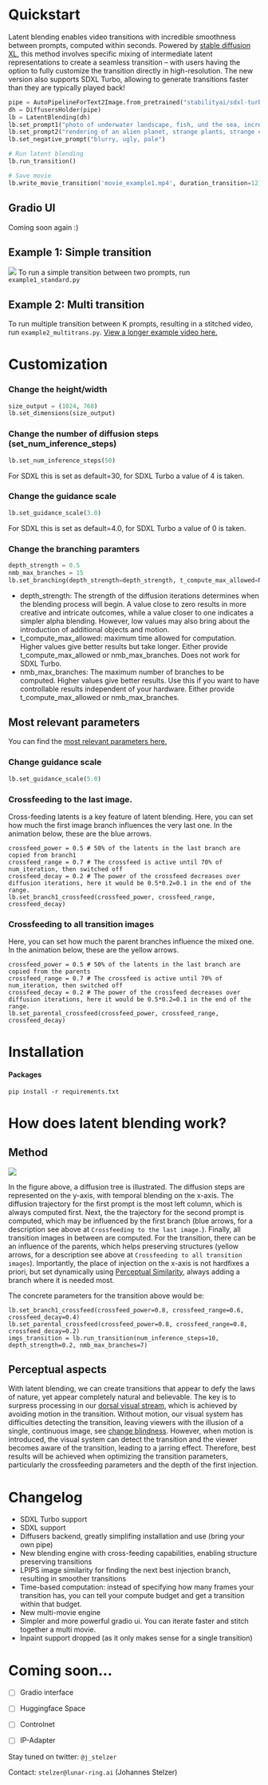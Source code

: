 # Quickstart

Latent blending enables video transitions with incredible smoothness between prompts, computed within seconds. Powered by [stable diffusion XL](https://stability.ai/stable-diffusion), this method involves specific mixing of intermediate latent representations to create a seamless transition – with users having the option to fully customize the transition directly in high-resolution. The new version also supports SDXL Turbo, allowing to generate transitions faster than they are typically played back!


```python
pipe = AutoPipelineForText2Image.from_pretrained("stabilityai/sdxl-turbo", torch_dtype=torch.float16, variant="fp16").to("cuda")
dh = DiffusersHolder(pipe)
lb = LatentBlending(dh)
lb.set_prompt1("photo of underwater landscape, fish, und the sea, incredible detail, high resolution")
lb.set_prompt2("rendering of an alien planet, strange plants, strange creatures, surreal")
lb.set_negative_prompt("blurry, ugly, pale")

# Run latent blending
lb.run_transition()

# Save movie
lb.write_movie_transition('movie_example1.mp4', duration_transition=12)

```
## Gradio UI
Coming soon again :)

## Example 1: Simple transition
![](example1.jpg)
To run a simple transition between two prompts, run `example1_standard.py`

## Example 2: Multi transition
To run multiple transition between K prompts, resulting in a stitched video, run `example2_multitrans.py`.
[View a longer example video here.](https://vimeo.com/789052336/80dcb545b2)


# Customization

### Change the height/width
```python 
size_output = (1024, 768)
lb.set_dimensions(size_output)
```

### Change the number of diffusion steps (set_num_inference_steps)
```python
lb.set_num_inference_steps(50)
```
For SDXL this is set as default=30, for SDXL Turbo a value of 4 is taken.


### Change the guidance scale
```python
lb.set_guidance_scale(3.0)
```
For SDXL this is set as default=4.0, for SDXL Turbo a value of 0 is taken.

### Change the branching paramters
```python
depth_strength = 0.5
nmb_max_branches = 15
lb.set_branching(depth_strength=depth_strength, t_compute_max_allowed=None, nmb_max_branches=None)
```
* depth_strength: The strength of the diffusion iterations determines when the blending process will begin. A value close to zero results in more creative and intricate outcomes, while a value closer to one indicates a simpler alpha blending. However, low values may also bring about the introduction of additional objects and motion.
* t_compute_max_allowed:  maximum time allowed for computation. Higher values give better results but take longer. Either provide t_compute_max_allowed or nmb_max_branches. Does not work for SDXL Turbo.
* nmb_max_branches: The maximum number of branches to be computed. Higher values give better results. Use this if you want to have controllable results independent of your hardware. Either provide t_compute_max_allowed or nmb_max_branches. 

## Most relevant parameters
You can find the [most relevant parameters here.](parameters.md)

### Change guidance scale
```python 
lb.set_guidance_scale(5.0)
```

### Crossfeeding to the last image.
Cross-feeding latents is a key feature of latent blending. Here, you can set how much the first image branch influences the very last one. In the animation below, these are the blue arrows.

```
crossfeed_power = 0.5 # 50% of the latents in the last branch are copied from branch1
crossfeed_range = 0.7 # The crossfeed is active until 70% of num_iteration, then switched off
crossfeed_decay = 0.2 # The power of the crossfeed decreases over diffusion iterations, here it would be 0.5*0.2=0.1 in the end of the range.
lb.set_branch1_crossfeed(crossfeed_power, crossfeed_range, crossfeed_decay)
```

### Crossfeeding to all transition images
Here, you can set how much the parent branches influence the mixed one. In the animation below, these are the yellow arrows.

```
crossfeed_power = 0.5 # 50% of the latents in the last branch are copied from the parents
crossfeed_range = 0.7 # The crossfeed is active until 70% of num_iteration, then switched off
crossfeed_decay = 0.2 # The power of the crossfeed decreases over diffusion iterations, here it would be 0.5*0.2=0.1 in the end of the range.
lb.set_parental_crossfeed(crossfeed_power, crossfeed_range, crossfeed_decay)
```


# Installation
#### Packages
```commandline
pip install -r requirements.txt
```

# How does latent blending work?
## Method
![](animation.gif)

In the figure above, a diffusion tree is illustrated. The diffusion steps are represented on the y-axis, with temporal blending on the x-axis. The diffusion trajectory for the first prompt is the most left column, which is always computed first. Next, the the trajectory for the second prompt is computed, which may be influenced by the first branch (blue arrows, for a description see above at `Crossfeeding to the last image.`). Finally, all transition images in between are computed. For the transition, there can be an influence of the parents, which helps preserving structures (yellow arrows, for a description see above at `Crossfeeding to all transition images`). Importantly, the place of injection on the x-axis is not hardfixes a priori, but set dynamically using [Perceptual Similarity](https://richzhang.github.io/PerceptualSimilarity), always adding a branch where it is needed most.

The concrete parameters for the transition above would be:
```
lb.set_branch1_crossfeed(crossfeed_power=0.8, crossfeed_range=0.6, crossfeed_decay=0.4)
lb.set_parental_crossfeed(crossfeed_power=0.8, crossfeed_range=0.8, crossfeed_decay=0.2)
imgs_transition = lb.run_transition(num_inference_steps=10, depth_strength=0.2, nmb_max_branches=7)
```

## Perceptual aspects
With latent blending, we can create transitions that appear to defy the laws of nature, yet appear completely natural and believable. The key is to surpress processing in our [dorsal visual stream](https://en.wikipedia.org/wiki/Two-streams_hypothesis#Dorsal_stream), which is achieved by avoiding motion in the transition. Without motion, our visual system has difficulties detecting the transition, leaving viewers with the illusion of a single, continuous image, see [change blindness](https://en.wikipedia.org/wiki/Change_blindness). However, when motion is introduced, the visual system can detect the transition and the viewer becomes aware of the transition, leading to a jarring effect. Therefore, best results will be achieved when optimizing the transition parameters, particularly the crossfeeding parameters and the depth of the first injection.

# Changelog
* SDXL Turbo support 
* SDXL support 
* Diffusers backend, greatly simplifing installation and use (bring your own pipe)
* New blending engine with cross-feeding capabilities, enabling structure preserving transitions
* LPIPS image similarity for finding the next best injection branch, resulting in smoother transitions
* Time-based computation: instead of specifying how many frames your transition has, you can tell your compute budget and get a transition within that budget.
* New multi-movie engine
* Simpler and more powerful gradio ui. You can iterate faster and stitch together a multi movie.
* Inpaint support dropped (as it only makes sense for a single transition)

# Coming soon...
- [ ] Gradio interface
- [ ] Huggingface Space
- [ ] Controlnet
- [ ] IP-Adapter



Stay tuned on twitter: ```@j_stelzer```

Contact: ```stelzer@lunar-ring.ai``` (Johannes Stelzer)


